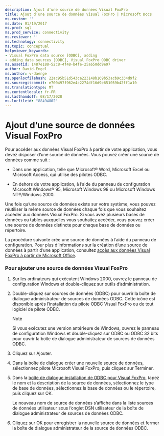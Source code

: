 ```yaml
---
description: Ajout d’une source de données Visual FoxPro
title: Ajout d’une source de données Visual FoxPro | Microsoft Docs
ms.custom: ''
ms.date: 01/19/2017
ms.prod: sql
ms.prod_service: connectivity
ms.reviewer: ''
ms.technology: connectivity
ms.topic: conceptual
helpviewer_keywords:
- Visual FoxPro data source [ODBC], adding
- adding data sources [ODBC], Visual FoxPro ODBC driver
ms.assetid: 1487e188-52c8-4f48-b4fe-25a650dd9e97
author: David-Engel
ms.author: v-daenge
ms.openlocfilehash: 22ac95b51d543ca223148b169b53acb9c334d9f2
ms.sourcegitcommit: e700497f962e4c2274df16d9e651059b42ff1a10
ms.translationtype: MT
ms.contentlocale: fr-FR
ms.lasthandoff: 08/17/2020
ms.locfileid: "88494802"
---
```

# <a name="adding-a-visual-foxpro-data-source"></a>Ajout d’une source de données Visual FoxPro
Pour accéder aux données Visual FoxPro à partir de votre application, vous devez disposer d’une source de données. Vous pouvez créer une source de données comme suit :  
  
-   Dans une application, telle que Microsoft® Word, Microsoft Excel ou Microsoft Access, qui utilise des pilotes ODBC.  
  
-   En dehors de votre application, à l’aide du panneau de configuration Microsoft Windows® 95, Microsoft Windows 98 ou Microsoft Windows NT®/Windows 2000.  
  
 Une fois qu’une source de données existe sur votre système, vous pouvez réutiliser la même source de données chaque fois que vous souhaitez accéder aux données Visual FoxPro. Si vous avez plusieurs bases de données ou tables auxquelles vous souhaitez accéder, vous pouvez créer une source de données distincte pour chaque base de données ou répertoire.  
  
 La procédure suivante crée une source de données à l’aide du panneau de configuration. Pour plus d’informations sur la création d’une source de données à partir d’une application, consultez [accès aux données Visual FoxPro à partir de Microsoft Office](../../odbc/microsoft/accessing-visual-foxpro-data-from-microsoft-office.md).  
  
### <a name="to-add-a-visual-foxpro-data-source"></a>Pour ajouter une source de données Visual FoxPro  
  
1.  Sur les ordinateurs qui exécutent Windows 2000, ouvrez le panneau de configuration Windows et double-cliquez sur outils d’administration.  
  
2.  Double-cliquez sur sources de données (ODBC) pour ouvrir la boîte de dialogue administrateur de sources de données ODBC. Cette icône est disponible après l’installation du pilote ODBC Visual FoxPro ou de tout logiciel de pilote ODBC.  
  
    > [!NOTE]  
    >  Si vous exécutez une version antérieure de Windows, ouvrez le panneau de configuration Windows et double-cliquez sur ODBC ou ODBC 32 bits pour ouvrir la boîte de dialogue administrateur de sources de données ODBC.  
  
3.  Cliquez sur Ajouter.  
  
4.  Dans la boîte de dialogue créer une nouvelle source de données, sélectionnez pilote Microsoft Visual FoxPro, puis cliquez sur Terminer.  
  
5.  Dans la [boîte de dialogue installation de ODBC pour Visual FoxPro](../../odbc/microsoft/odbc-visual-foxpro-setup-dialog-box.md), tapez le nom et la description de la source de données, sélectionnez le type de base de données, sélectionnez la base de données ou le répertoire, puis cliquez sur OK.  
  
     Le nouveau nom de source de données s’affiche dans la liste sources de données utilisateur sous l’onglet DSN utilisateur de la boîte de dialogue administrateur de sources de données ODBC.  
  
6.  Cliquez sur OK pour enregistrer la nouvelle source de données et fermer la boîte de dialogue administrateur de la source de données ODBC.
